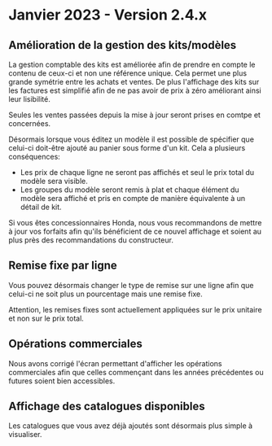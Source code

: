 # Janvier 2023 - Version 2.4.x

## Amélioration de la gestion des kits/modèles

La gestion comptable des kits est améliorée afin de prendre en compte le contenu de ceux-ci et non une référence unique. Cela permet une plus grande symétrie entre les achats et ventes.
De plus l'affichage des kits sur les factures est simplifié afin de ne pas avoir de prix à zéro améliorant ainsi leur lisibilité.

Seules les ventes passées depuis la mise à jour seront prises en comtpe et concernées.

Désormais lorsque vous éditez un modèle il est possible de spécifier que celui-ci doit-être ajouté au panier sous forme d'un kit. Cela a plusieurs conséquences:

- Les prix de chaque ligne ne seront pas affichés et seul le prix total du modèle sera visible.
- Les groupes du modèle seront remis à plat et chaque élément du modèle sera affiché et pris en compte de manière équivalente à un détail de kit.

<div class="alert alert-info">
Si vous êtes concessionnaires Honda, nous vous recommandons de mettre à jour vos forfaits afin qu'ils bénéficient de ce nouvel affichage et soient au plus près des recommandations du constructeur.
</div>

## Remise fixe par ligne

Vous pouvez désormais changer le type de remise sur une ligne afin que celui-ci ne soit plus un pourcentage mais une remise fixe.

<div class="alert alert-warning">
Attention, les remises fixes sont actuellement appliquées sur le prix unitaire et non sur le prix total.
</div>

## Opérations commerciales

Nous avons corrigé l'écran permettant d'afficher les opérations commerciales afin que celles commençant dans les années précédentes ou futures soient bien accessibles.

## Affichage des catalogues disponibles

Les catalogues que vous avez déjà ajoutés sont désormais plus simple à visualiser.
